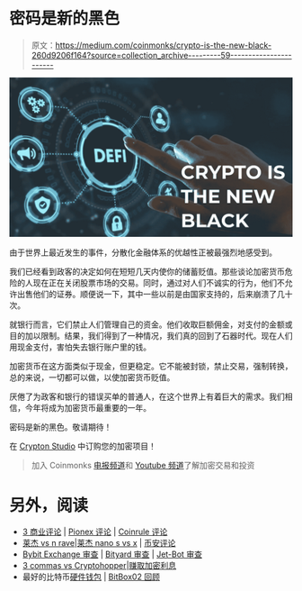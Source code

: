 # 密码是新的黑色

> 原文：<https://medium.com/coinmonks/crypto-is-the-new-black-260d9206f164?source=collection_archive---------59----------------------->

![](img/59f860255f776221db49e1ff1a6858f2.png)

由于世界上最近发生的事件，分散化金融体系的优越性正被最强烈地感受到。

我们已经看到政客的决定如何在短短几天内使你的储蓄贬值。那些谈论加密货币危险的人现在正在关闭股票市场的交易。同时，通过对人们不诚实的行为，他们不允许出售他们的证券。顺便说一下，其中一些以前是由国家支持的，后来崩溃了几十次。

就银行而言，它们禁止人们管理自己的资金。他们收取巨额佣金，对支付的金额或目的加以限制。结果，我们得到了一种情况，我们真的回到了石器时代。现在人们用现金支付，害怕失去银行账户里的钱。

加密货币在这方面类似于现金，但更稳定。它不能被封锁，禁止交易，强制转换，总的来说，一切都可以做，以使加密货币贬值。

厌倦了为政客和银行的错误买单的普通人，在这个世界上有着巨大的需求。我们相信，今年将成为加密货币最重要的一年。

密码是新的黑色。敬请期待！

在 [Crypton Studio](https://crypton.studio) 中订购您的加密项目！

> 加入 Coinmonks [电报频道](https://t.me/coincodecap)和 [Youtube 频道](https://www.youtube.com/c/coinmonks/videos)了解加密交易和投资

# 另外，阅读

*   [3 商业评论](/coinmonks/3commas-review-an-excellent-crypto-trading-bot-2020-1313a58bec92) | [Pionex 评论](https://coincodecap.com/pionex-review-exchange-with-crypto-trading-bot) | [Coinrule 评论](/coinmonks/coinrule-review-2021-a-beginner-friendly-crypto-trading-bot-daf0504848ba)
*   [莱杰 vs n rave](/coinmonks/ledger-vs-ngrave-zero-7e40f0c1d694)|[莱杰 nano s vs x](/coinmonks/ledger-nano-s-vs-x-battery-hardware-price-storage-59a6663fe3b0) | [币安评论](/coinmonks/binance-review-ee10d3bf3b6e)
*   [Bybit Exchange 审查](/coinmonks/bybit-exchange-review-dbd570019b71) | [Bityard 审查](https://coincodecap.com/bityard-reivew) | [Jet-Bot 审查](https://coincodecap.com/jet-bot-review)
*   [3 commas vs Cryptohopper](/coinmonks/3commas-vs-pionex-vs-cryptohopper-best-crypto-bot-6a98d2baa203)|[赚取加密利息](/coinmonks/earn-crypto-interest-b10b810fdda3)
*   最好的比特币[硬件钱包](/coinmonks/hardware-wallets-dfa1211730c6) | [BitBox02 回顾](/coinmonks/bitbox02-review-your-swiss-bitcoin-hardware-wallet-c36c88fff29)